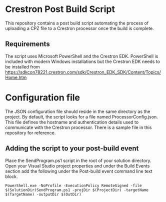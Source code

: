 # Crestron Post Build Script
This repository contains a post build script automating the process of uploading a CPZ file to a Crestron processor once the build is complete.

## Requirements
The script uses Microsoft PowerShell and the Crestron EDK. PowerShell is included with modern Windows installations but the Crestron EDK needs to be installed from https://sdkcon78221.crestron.com/sdk/Crestron_EDK_SDK/Content/Topics/Home.htm

# Configuration file
The JSON configuration file should reside in the same directory as the project. By default, the script looks for a file named ProcessorConfig.json. This file defines the hostname and authentication details used to communicate with the Crestron processor. There is a sample file in this repository for reference.

## Adding the script to your post-build event
Place the SendProgram.ps1 script in the root of your solution directory. Open your Visual Studio project properties and under the Build Events section add the following under the Post-build event command line text block.
```
PowerShell.exe -NoProfile -ExecutionPolicy RemoteSigned -file $(SolutionDir)SendProgram.ps1 -projDir $(ProjectDir) -targetName $(TargetName) -outputDir $(OutDir)
```
